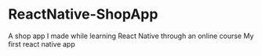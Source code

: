 # ReactNative-ShopApp
A shop app I made while learning React Native through an online course
My first react native app
